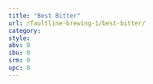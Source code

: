 ```yaml
---
title: "Best Bitter"
url: /faultline-brewing-1/best-bitter/
category: 
style: 
abv: 0
ibu: 0
srm: 0
upc: 0
---
```


